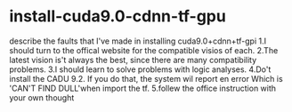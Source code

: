 # install-cuda9.0-cdnn-tf-gpu
describe the faults that I've made in installing cuda9.0+cdnn+tf-gpi 
1.I should turn to the offical website for the compatible visios of each.
2.The latest vision is't always the best, since there are many compatibility problems.
3.I should learn to solve problems with logic analyses.
4.Do't install the CADU 9.2. If you do that, the system wil report en error Which is 'CAN'T FIND DULL'when import the tf.
5.follew the office instruction with your own thought
